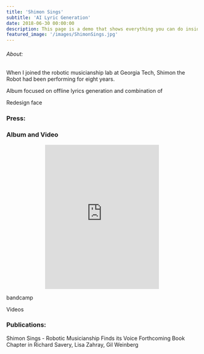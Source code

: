 ```yaml
---
title: 'Shimon Sings'
subtitle: 'AI Lyric Generation'
date: 2018-06-30 00:00:00
description: This page is a demo that shows everything you can do inside portfolio and blog posts.
featured_image: '/images/ShimonSings.jpg'
---
```


###### About:
When I joined the robotic musicianship lab at Georgia Tech, Shimon the Robot had been performing for eight years.

Album focused on offline lyrics generation and combination of

Redesign face




### Press:


### Album and Video
<center>
<iframe src="https://open.spotify.com/embed/album/49mqgxoLXFGP5NnBB5PQAU" width="300" height="380" frameborder="0" allowtransparency="true" allow="encrypted-media"></iframe></center>

bandcamp

Videos

### Publications:
 Shimon Sings - Robotic Musicianship Finds its Voice
 Forthcoming Book Chapter in
 Richard Savery, Lisa Zahray, Gil Weinberg
